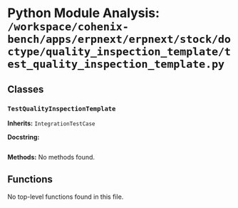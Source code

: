 # Python Module Analysis: `/workspace/cohenix-bench/apps/erpnext/erpnext/stock/doctype/quality_inspection_template/test_quality_inspection_template.py`

## Classes

### `TestQualityInspectionTemplate`
**Inherits:** `IntegrationTestCase`


**Docstring:**
```

```

**Methods:**
No methods found.




## Functions

No top-level functions found in this file.
